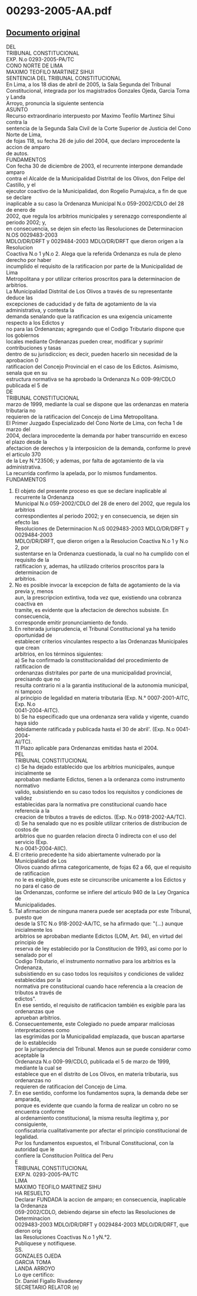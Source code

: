 
00293-2005-AA.pdf
=================
  
[Documento original](https://tc.gob.pe/jurisprudencia/2005/00293-2005-AA.pdf)  
---  
DEL  
TRIBUNAL CONSTITUCIONAL  
EXP. N.o 0293-2005-PA/TC  
CONO NORTE DE LIMA  
MAXIMO TEOFILO MARTINEZ SIHUI  
SENTENCIA DEL TRIBUNAL CONSTITUCIONAL  
En Lima, a los 18 dias de abril de 2005, la Sala Segunda del Tribunal  
Constitucional, integrada por los magistrados Gonzales Ojeda, Garcia Toma y Landa  
Arroyo, pronuncia la siguiente sentencia  
ASUNTO  
Recurso extraordinario interpuesto por Maximo Teofilo Martinez Sihui contra la  
sentencia de la Segunda Sala Civil de la Corte Superior de Justicia del Cono Norte de Lima,  
de fojas 118, su fecha 26 de julio del 2004, que declaro improcedente la accion de amparo  
de autos.  
FUNDAMENTOS  
Con fecha 30 de diciembre de 2003, el recurrente interpone demandade amparo  
contra el Alcalde de la Municipalidad Distrital de los Olivos, don Felipe del Castillo, y el  
ejecutor coactivo de la Municipalidad, don Rogelio Pumajulca, a fin de que se declare  
inaplicable a su caso la Ordenanza Municipal N.o 059-2002/CDLO del 28 de enero de  
2002, que regula los arbitrios municipales y serenazgo correspondiente al periodo 2002; y,  
en consecuencia, se dejen sin efecto las Resoluciones de Determinacion N.OS 0029483-2003  
MDLO/DR/DRFT y 0029484-2003 MDLO/DR/DRFT que dieron origen a la Resolucion  
Coactiva N.o 1 yN.o 2. Alega que la referida Ordenanza es nula de pleno derecho por haber  
incumplido el requisito de la ratificacion por parte de la Municipalidad de Lima  
Metropolitana y por utilizar criterios proscritos para la determinacion de arbitrios.  
La Municipalidad Distrital de Los Olivos a través de su representante deduce las  
excepciones de caducidad y de falta de agotamiento de la via administrativa, y contesta la  
demanda senalando que la ratificacion es una exigencia unicamente respecto a los Edictos y  
no para las Ordenanzas; agregando que el Codigo Tributario dispone que los gobiernos  
locales mediante Ordenanzas pueden crear, modificar y suprimir contribuciones y tasas  
dentro de su jurisdiccion; es decir, pueden hacerlo sin necesidad de la aprobacion 0  
ratificacion del Concejo Provincial en el caso de los Edictos. Asimismo, senala que en su  
estructura normativa se ha aprobado la Ordenanza N.o 009-99/CDLO publicada el 5 de  
DE  
TRIBUNAL CONSTITUCIONAL  
marzo de 1999, mediante la cual se dispone que las ordenanzas en materia tributaria no  
requieren de la ratificacion del Concejo de Lima Metropolitana.  
El Primer Juzgado Especializado del Cono Norte de Lima, con fecha 1 de marzo del  
2004, declara improcedente la demanda por haber transcurrido en exceso el plazo desde la  
afectacion de derechos y la interposicion de la demanda, conforme lo prevé el articulo 370  
de la Ley N.°23506; y ademas, por falta de agotamiento de la via administrativa.  
La recurrida confirmo la apelada, por lo mismos fundamentos.  
FUNDAMENTOS  
1. El objeto del presente proceso es que se declare inaplicable al recurrente la Ordenanza  
Municipal N.o 059-2002/CDLO del 28 de enero del 2002, que regula los arbitrios  
correspondientes al periodo 2002; y en consecuencia, se dejen sin efecto las  
Resoluciones de Determinacion N.oS 0029483-2003 MDLO/DR/DRFT y 0029484-2003  
MDLO/DR/DRFT, que dieron origen a la Resolucion Coactiva N.o 1 y N.o 2, por  
sustentarse en la Ordenanza cuestionada, la cual no ha cumplido con el requisito de la  
ratificacion y, ademas, ha utilizado criterios proscritos para la determinacion de  
arbitrios.  
2. No es posible invocar la excepcion de falta de agotamiento de la via previa y, menos  
aun, la prescripcion extintiva, toda vez que, existiendo una cobranza coactiva en  
tramite, es evidente que la afectacion de derechos subsiste. En consecuencia,  
corresponde emitir pronunciamiento de fondo.  
3. En reiterada jurisprudencia, el Tribunal Constitucional ya ha tenido oportunidad de  
establecer criterios vinculantes respecto a las Ordenanzas Municipales que crean  
arbitrios, en los términos siguientes:  
a) Se ha confirmado la constitucionalidad del procedimiento de ratificacion de  
ordenanzas distritales por parte de una municipalidad provincial, precisando que no  
resulta contrario ni a la garantia institucional de la autonomia municipal, ni tampoco  
al principio de legalidad en materia tributaria (Exp. N.° 0007-2001-AlTC, Exp. N.o  
0041-2004-AITC).  
b) Se ha especificado que una ordenanza sera valida y vigente, cuando haya sido  
debidamente ratificada y publicada hasta el 30 de abril'. (Exp. N.o 0041-2004-  
AI/TC).  
11 Plazo aplicable para Ordenanzas emitidas hasta el 2004.  
PEL  
TRIBUNAL CONSTITUCIONAL  
c) Se ha dejado establecido que los arbitrios municipales, aunque inicialmente se  
aprobaban mediante Edictos, tienen a la ordenanza como instrumento normativo  
valido, subsistiendo en su caso todos los requisitos y condiciones de validez  
establecidas para la normativa pre constitucional cuando hace referencia a la  
creacion de tributos a través de edictos. (Exp. N.o 0918-2002-AA/TC).  
d) Se ha senalado que no es posible utilizar criterios de distribucion de costos de  
arbitrios que no guarden relacion directa 0 indirecta con el uso del servicio (Exp.  
N.o 0041-2004-AlIC).  
4. El criterio precedente ha sido abiertamente vulnerado por la Municipalidad de Los  
Olivos cuando afirma categoricamente, de fojas 62 a 66, que el requisito de ratificacion  
no le es exigible, pues este se circunscribe unicamente a los Edictos y no para el caso de  
las Ordenanzas, conforme se infiere del articulo 940 de la Ley Organica de  
Municipalidades.  
5. Tal afirmacion de ninguna manera puede ser aceptada por este Tribunal, puesto que  
desde la STC N.o 918-2002-AA/TC, se ha afirmado que: "(...) aunque inicialmente los  
arbitrios se aprobaban mediante Edictos (LOM, Art. 94), en virtud del principio de  
reserva de ley establecido por la Constitucion de 1993, asi como por lo senalado por el  
Codigo Tributario, el instrumento normativo para los arbitrios es la Ordenanza,  
subsistiendo en su caso todos los requisitos y condiciones de validez establecidas por la  
normativa pre constitucional cuando hace referencia a la creacion de tributos a través de  
edictos".  
En ese sentido, el requisito de ratificacion también es exigible para las ordenanzas que  
aprueban arbitrios.  
6. Consecuentemente, este Colegiado no puede amparar maliciosas interpretaciones como  
las esgrimidas por la Municipalidad emplazada, que buscan apartarse de lo establecido  
por la jurisprudencia del Tribunal. Menos aun se puede considerar como aceptable la  
Ordenanza N.o 009-99/CDLO, publicada el 5 de marzo de 1999, mediante la cual se  
establece que en el distrito de Los Olivos, en materia tributaria, sus ordenanzas no  
requieren de ratificacion del Concejo de Lima.  
7. En ese sentido, conforme los fundamentos supra, la demanda debe ser amparada,  
porque es evidente que cuando la forma de realizar un cobro no se encuentra conforme  
al ordenamiento constitucional, la misma resulta ilegitima y, por consiguiente,  
confiscatoria cualitativamente por afectar el principio constitucional de legalidad.  
Por los fundamentos expuestos, el Tribunal Constitucional, con la autoridad que le  
confiere la Constitucion Politica del Peru  
E  
TRIBUNAL CONSTITUCIONAL  
EXP.N. 0293-2005-PA/TC  
LIMA  
MAXIMO TEOFILO MARTINEZ SIHU  
HA RESUELTO  
Declarar FUNDADA la accion de amparo; en consecuencia, inaplicable la Ordenanza  
059-2002/CDLO, debiendo dejarse sin efecto las Resoluciones de Determinacion  
0029483-2003 MDLO/DR/DRFT y 0029484-2003 MDLO/DR/DRFT, que dieron orig  
las Resoluciones Coactivas N.o 1 yN.°2.  
Publiquese y notifiquese.  
SS.  
GONZALES OJEDA  
GARCIA TOMA  
LANDA ARROYO  
Lo qye certifico:  
Dr. Daniel Figallo Rivadeney  
SECRETARIO RELATOR (e)